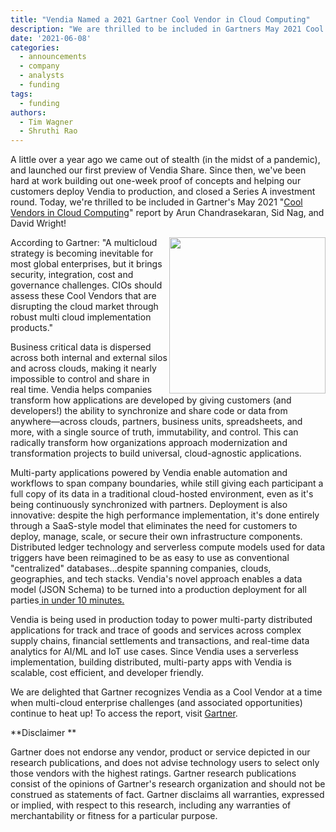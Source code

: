 ```yaml
---
title: "Vendia Named a 2021 Gartner Cool Vendor in Cloud Computing"
description: "We are thrilled to be included in Gartners May 2021 Cool Vendors in Cloud Computing report."
date: '2021-06-08'
categories:
  - announcements
  - company
  - analysts
  - funding
tags:
  - funding
authors:
  - Tim Wagner
  - Shruthi Rao
---
```


A little over a year ago we came out of stealth (in the midst of a pandemic),  and launched our first preview of Vendia Share. Since then, we've been hard at work building out one-week proof of concepts and helping our customers deploy Vendia to production, and closed a Series A investment round. Today, we're thrilled to be included in Gartner's May 2021 "[Cool Vendors in Cloud Computing](https://www.gartner.com/doc/4001590?ref=clientFriendlyURL)" report by Arun Chandrasekaran, Sid Nag, and David Wright!

<p>
  <img align="right" width="250" height="250" src="https://d24nhiikxn5jns.cloudfront.net/optimized/user-images.githubusercontent.com..532272121104609-3f4ebf00-c7b7-11eb-87df-af1018dc7847.png" />
</p>

According to Gartner: "A multicloud strategy is becoming inevitable for most global enterprises, but it brings security, integration, cost and governance challenges. CIOs should assess these Cool Vendors that are disrupting the cloud market through robust multi cloud implementation products."  

Business critical data is dispersed across both internal and external silos and across clouds, making it nearly impossible to control and share in real time. Vendia helps companies transform how applications are developed by giving customers (and developers!) the ability to synchronize and share code or data from anywhere—across clouds, partners, business units, spreadsheets, and more, with a single source of truth, immutability, and control.  This can radically transform how organizations approach modernization and transformation projects to build universal, cloud-agnostic applications. 

Multi-party applications powered by Vendia enable automation and workflows to span company boundaries, while still giving each participant a full copy of its data in a traditional cloud-hosted environment, even as it's being continuously synchronized with partners. Deployment is also innovative: despite the high performance implementation, it's done entirely through a SaaS-style model that eliminates the need for customers to deploy, manage, scale, or secure their own infrastructure components. Distributed ledger technology and serverless compute models used for data triggers have been reimagined to be as easy to use as conventional "centralized" databases...despite spanning companies, clouds, geographies, and tech stacks. Vendia's novel approach enables a data model (JSON Schema) to be turned into a production deployment for all parties[ in under 10 minutes.](https://www.vendia.net/poc)

Vendia is being used in production today  to power multi-party distributed applications for track and trace of goods and services across complex supply chains, financial settlements and transactions, and real-time data analytics for AI/ML and IoT use cases. Since Vendia uses a serverless implementation, building distributed, multi-party apps with Vendia is  scalable, cost efficient, and developer friendly. 

We are delighted that Gartner recognizes Vendia as a Cool Vendor at a time when multi-cloud enterprise challenges (and associated opportunities) continue to heat up! To access the report, visit [Gartner]( https://www.gartner.com/doc/4001590?ref=clientFriendlyURL).

**Disclaimer **

Gartner does not endorse any vendor, product or service depicted in our research publications, and does not advise technology users to select only those vendors with the highest ratings. Gartner research publications consist of the opinions of Gartner's research organization and should not be construed as statements of fact. Gartner disclaims all warranties, expressed or implied, with respect to this research, including any warranties of merchantability or fitness for a particular purpose.
